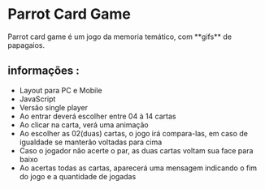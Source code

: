 # Parrot Card Game
<p>
 Parrot card game é um jogo da memoria temático, com **gifs** de papagaios.
</p>

## informações :
<ul>
<li> Layout para PC e Mobile </li>
<li> JavaScript</li>
<li> Versão single player</li>
<li>Ao entrar deverá escolher entre 04 à 14 cartas </li>
<li> Ao clicar na carta, verá uma animação</li>
<li> Ao escolher as 02(duas) cartas, o jogo irá compara-las, em caso de igualdade se manterão voltadas para cima</li>
<li>Caso o jogador não acerte o par, as duas cartas voltam sua face para baixo</li>
<li> Ao acertas todas as cartas, aparecerá uma mensagem indicando o fim do jogo e a quantidade de jogadas</li>
</ul>

